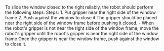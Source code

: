 To slide the window closed to the right reliably, the robot should perform the following steps:
    Steps:  1. Put gripper near the right side of the window frame  2. Push against the window to close it
    The gripper should be placed near the right side of the window frame before pushing it closed.
    - When the robot's gripper is not near the right side of the window frame, move the robot's gripper until the robot's gripper is near the right side of the window frame
    Once the gripper is near the window frame, push against the window to close it.
